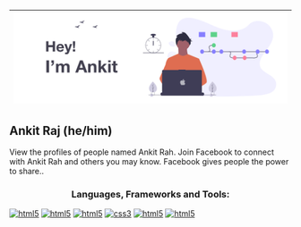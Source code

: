 

| ![A cover image](cover_dark.png) |
| ------ |

## Ankit Raj (he/him)



View the profiles of people named Ankit Rah. Join Facebook to connect with Ankit Rah and others you may know. Facebook gives people the power to share..



<h3  align="center">Languages, Frameworks and Tools:</h3>

<p  align="center" >
  
<a href="https://www.w3.org/html/" target="_blank"> <img src="https://cdn.worldvectorlogo.com/logos/html5.svg" alt="html5" width="40" height="40" /></a>
<a href="https://www.w3.org/html/" target="_blank"> <img src="https://cdn.worldvectorlogo.com/logos/css-5.svg" alt="html5" width="40" height="40" /></a>
<a href="https://www.w3.org/html/" target="_blank"> <img src="https://cdn.worldvectorlogo.com/logos/c-2975.svg" alt="html5" width="40" height="40" /></a>
<a href="https://www.w3schools.com/css/" target="_blank"> <img src="https://cdn.worldvectorlogo.com/logos/c.svg" alt="css3" width="40" height="40" /></a>
<a href="https://www.w3.org/html/" target="_blank"> <img src="https://cdn.worldvectorlogo.com/logos/python-5.svg" alt="html5" width="40" height="40" /></a>
<a href="https://www.w3.org/html/" target="_blank"> <img src="https://cdn.worldvectorlogo.com/logos/git-icon.svg" alt="html5" width="40" height="40" /></a>
</p>
